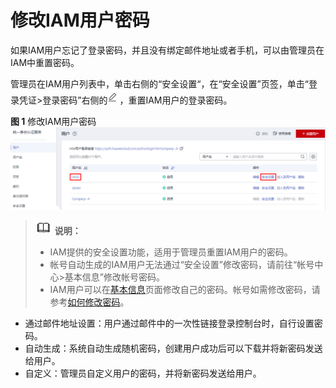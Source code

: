 # 修改IAM用户密码<a name="iam_01_0653"></a>

如果IAM用户忘记了登录密码，并且没有绑定邮件地址或者手机，可以由管理员在IAM中重置密码。

管理员在IAM用户列表中，单击右侧的“安全设置“，在“安全设置”页签，单击“登录凭证\>登录密码”右侧的![](figures/icon-edits.png)，重置IAM用户的登录密码。

**图 1**  修改IAM用户密码<a name="fig93411212227"></a>  
![](figures/修改IAM用户密码.png "修改IAM用户密码")

>![](public_sys-resources/icon-note.gif) **说明：** 
>-   IAM提供的安全设置功能，适用于管理员重置IAM用户的密码。
>-   帐号自动生成的IAM用户无法通过“安全设置”修改密码，请前往“帐号中心\>基本信息”修改帐号密码。
>-   IAM用户可以在[基本信息](基本信息.md)页面修改自己的密码。帐号如需修改密码，请参考[如何修改密码](https://support.huaweicloud.com/iam_faq/iam_01_0607.html)。

-   通过邮件地址设置：用户通过邮件中的一次性链接登录控制台时，自行设置密码。
-   自动生成：系统自动生成随机密码，创建用户成功后可以下载并将新密码发送给用户。
-   自定义：管理员自定义用户的密码，并将新密码发送给用户。

